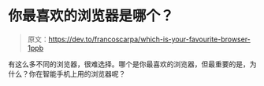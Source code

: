 # 你最喜欢的浏览器是哪个？

> 原文：<https://dev.to/francoscarpa/which-is-your-favourite-browser-1ppb>

有这么多不同的浏览器，很难选择。哪个是你最喜欢的浏览器，但最重要的是，为什么？你在智能手机上用的浏览器呢？